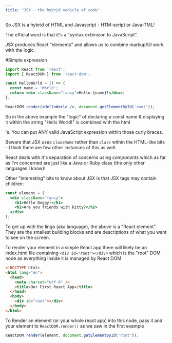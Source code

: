 ```yaml
---
title: "JSX - the hybrid vehicle of code"
---
```

So JSX is a hybrid of HTML and Javascript - HTM-script or Java-TML!

The official word is that it's a "syntax extension to JavaScript".

JSX produces React "elements" and allows us to combine markup/UI work with the logic.

#Simple expression 

```jsx
import React from 'react';
import { ReactDOM } from 'react-dom';

const HelloWorld = () => {
  const name = 'World';
  return <div className="fancy">Hello {name}!</div>;
};

ReactDOM.render(<HelloWorld />, document.getElementById('root'));
```

So in the above example the "logic" of declaring a const name & displaying it within the string "Hello World!" is combined with the html <div>'s.  You can put ANY valid JavaScript expression within those curly braces.

Beware that JSX uses `className` rather than `class` within the HTML-like bits - I think there are few other instances of this as well.


React deals with it's separation of concerns using *components* which as far as I'm concerned are just like a Java or Ruby class (the only other languages I know)!

Other "interesting" bits to know about JSX is that JSX tags may contain children:

```jsx
const element = (
  <div className="fancy">
    <h1>Hello Doggy!</h1>
    <h2>Are you friends with kitty?</h2>
  </div>
);
```

To get up with the lingo (aka language), the above is a "React element".  They are the smallest building blocks and are descriptions of what you want to see on the screen.  

To render your element in a simple React app there will likely be an index.html file containing `<div id="root"></div>` which is the "root" DOM node as everything inside it is managed by React DOM.  

```html
<!DOCTYPE html>
<html lang="en">
  <head>
    <meta charset="utf-8" />
    <title>Our First React App</title>
  </head>
  <body>
    <div id="root"></div>
  </body>
</html>
```

To Render an element (or your whole react app) into this node, pass it and your element to `ReactDOM.render()` as we saw in the first example

```jsx
ReactDOM.render(element, document.getElementById('root'));
```








